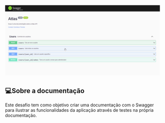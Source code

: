 <h1 align="center">
    <img alt="Desafio02" title="#desafio" src="./src/assets/swagger.png"/>
</h1>

## **💻Sobre a documentação**

Este desafio tem como objetivo criar uma documentação com o Swagger para ilustrar as funcionalidades da aplicação através de testes na própria documentação.
